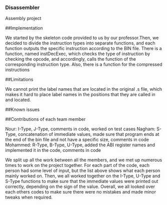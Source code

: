 ### Disassembler
Assembly project

##Implementation

 We started by the skeleton code provided to us by our professor.Then, we decided to divide the instruction types into separate functions, and each function outputs the specific instruction according to the BIN file. There is a function, named instDecExec, which checks the type of instruction by checking the opcode, and accordingly, calls the function of the corresponding instruction type. Also, there is a function for the compressed instructions

##Limitations

  We cannot print the label names that are located in the original .s file, which makes it hard to place label names in the positions that they are called in and located.

##Known issues


##Contributions of each team member

  Nour: I-Type, J-Type, comments in code, worked on test cases
  Nagham: S-Type, concatenation of immediate values, made sure that program ends at the end of the bin file and not have a specific size, comments in code
  Mohammed: R-Type, B-Type, U-Type, added the ABI register names and implemented it in the code, comments in code

  We split up all the work between all the members, and we met up numerous times to work on the project together. For each part of the code, each person had some level of input, but the list above shows what each person mainly worked on. Then, we all worked together on the I-Type, U-Type and S-Type functions to make sure that the immediate values were printed out correctly, depending on the sign of the value. Overall, we all looked over each others codes to make sure there were no mistakes and made minor tweaks when required.

